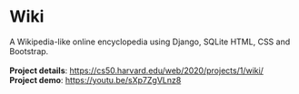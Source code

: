 # **Wiki**

A Wikipedia-like online encyclopedia using Django, SQLite HTML, CSS and Bootstrap.<br><br>
**Project details**: https://cs50.harvard.edu/web/2020/projects/1/wiki/
<br>
**Project demo**: https://youtu.be/sXp7ZgVLnz8
